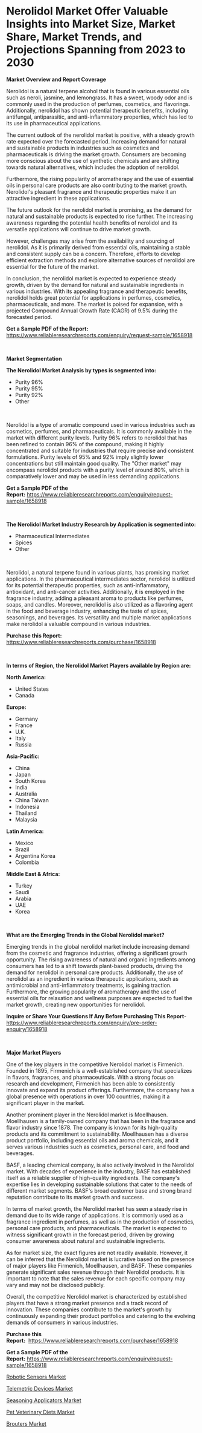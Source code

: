 <p><h1>Nerolidol Market Offer Valuable Insights into Market Size, Market Share, Market Trends, and Projections Spanning from 2023 to 2030</h1></p><p><strong>Market Overview and Report Coverage</strong></p>
<p><p>Nerolidol is a natural terpene alcohol that is found in various essential oils such as neroli, jasmine, and lemongrass. It has a sweet, woody odor and is commonly used in the production of perfumes, cosmetics, and flavorings. Additionally, nerolidol has shown potential therapeutic benefits, including antifungal, antiparasitic, and anti-inflammatory properties, which has led to its use in pharmaceutical applications.</p><p>The current outlook of the nerolidol market is positive, with a steady growth rate expected over the forecasted period. Increasing demand for natural and sustainable products in industries such as cosmetics and pharmaceuticals is driving the market growth. Consumers are becoming more conscious about the use of synthetic chemicals and are shifting towards natural alternatives, which includes the adoption of nerolidol.</p><p>Furthermore, the rising popularity of aromatherapy and the use of essential oils in personal care products are also contributing to the market growth. Nerolidol's pleasant fragrance and therapeutic properties make it an attractive ingredient in these applications.</p><p>The future outlook for the nerolidol market is promising, as the demand for natural and sustainable products is expected to rise further. The increasing awareness regarding the potential health benefits of nerolidol and its versatile applications will continue to drive market growth.</p><p>However, challenges may arise from the availability and sourcing of nerolidol. As it is primarily derived from essential oils, maintaining a stable and consistent supply can be a concern. Therefore, efforts to develop efficient extraction methods and explore alternative sources of nerolidol are essential for the future of the market.</p><p>In conclusion, the nerolidol market is expected to experience steady growth, driven by the demand for natural and sustainable ingredients in various industries. With its appealing fragrance and therapeutic benefits, nerolidol holds great potential for applications in perfumes, cosmetics, pharmaceuticals, and more. The market is poised for expansion, with a projected Compound Annual Growth Rate (CAGR) of 9.5% during the forecasted period.</p></p>
<p><strong>Get a Sample PDF of the Report:</strong> <a href="https://www.reliableresearchreports.com/enquiry/request-sample/1658918">https://www.reliableresearchreports.com/enquiry/request-sample/1658918</a></p>
<p>&nbsp;</p>
<p><strong>Market Segmentation</strong></p>
<p><strong>The Nerolidol Market Analysis by types is segmented into:</strong></p>
<p><ul><li>Purity 96%</li><li>Purity 95%</li><li>Purity 92%</li><li>Other</li></ul></p>
<p>&nbsp;</p>
<p><p>Nerolidol is a type of aromatic compound used in various industries such as cosmetics, perfumes, and pharmaceuticals. It is commonly available in the market with different purity levels. Purity 96% refers to nerolidol that has been refined to contain 96% of the compound, making it highly concentrated and suitable for industries that require precise and consistent formulations. Purity levels of 95% and 92% imply slightly lower concentrations but still maintain good quality. The "Other market" may encompass nerolidol products with a purity level of around 80%, which is comparatively lower and may be used in less demanding applications.</p></p>
<p><strong>Get a Sample PDF of the Report:</strong>&nbsp;<a href="https://www.reliableresearchreports.com/enquiry/request-sample/1658918">https://www.reliableresearchreports.com/enquiry/request-sample/1658918</a></p>
<p>&nbsp;</p>
<p><strong>The Nerolidol Market Industry Research by Application is segmented into:</strong></p>
<p><ul><li>Pharmaceutical Intermediates</li><li>Spices</li><li>Other</li></ul></p>
<p>&nbsp;</p>
<p><p>Nerolidol, a natural terpene found in various plants, has promising market applications. In the pharmaceutical intermediates sector, nerolidol is utilized for its potential therapeutic properties, such as anti-inflammatory, antioxidant, and anti-cancer activities. Additionally, it is employed in the fragrance industry, adding a pleasant aroma to products like perfumes, soaps, and candles. Moreover, nerolidol is also utilized as a flavoring agent in the food and beverage industry, enhancing the taste of spices, seasonings, and beverages. Its versatility and multiple market applications make nerolidol a valuable compound in various industries.</p></p>
<p><strong>Purchase this Report:</strong>&nbsp; <a href="https://www.reliableresearchreports.com/purchase/1658918">https://www.reliableresearchreports.com/purchase/1658918</a></p>
<p>&nbsp;</p>
<p><strong>In terms of Region, the Nerolidol Market Players available by Region are:</strong></p>
<p>
    <p> <strong> North America: </strong>
        <ul>
            <li>United States</li>
            <li>Canada</li>
        </ul>
        </p> 
    <p> <strong> Europe: </strong>
        <ul>
            <li>Germany</li>
            <li>France</li>
            <li>U.K.</li>
            <li>Italy</li>
            <li>Russia</li>
        </ul>
        </p> 
    <p> <strong> Asia-Pacific: </strong>
        <ul>
            <li>China</li>
            <li>Japan</li>
            <li>South Korea</li>
            <li>India</li>
            <li>Australia</li>
            <li>China Taiwan</li>
            <li>Indonesia</li>
            <li>Thailand</li>
            <li>Malaysia</li>
        </ul>
        </p> 
    <p> <strong> Latin America: </strong>
        <ul>
            <li>Mexico</li>
            <li>Brazil</li>
            <li>Argentina Korea</li>
            <li>Colombia</li>
        </ul>
        </p> 
    <p> <strong> Middle East & Africa: </strong>
        <ul>
            <li>Turkey</li>
            <li>Saudi</li>
            <li>Arabia</li>
            <li>UAE</li>
            <li>Korea</li>
        </ul>
    </p>
    </p>
<p>&nbsp;</p>
<p><strong>What are the Emerging Trends in the Global Nerolidol market?</strong></p>
<p><p>Emerging trends in the global nerolidol market include increasing demand from the cosmetic and fragrance industries, offering a significant growth opportunity. The rising awareness of natural and organic ingredients among consumers has led to a shift towards plant-based products, driving the demand for nerolidol in personal care products. Additionally, the use of nerolidol as an ingredient in various therapeutic applications, such as antimicrobial and anti-inflammatory treatments, is gaining traction. Furthermore, the growing popularity of aromatherapy and the use of essential oils for relaxation and wellness purposes are expected to fuel the market growth, creating new opportunities for nerolidol.</p></p>
<p><strong>Inquire or Share Your Questions If Any Before Purchasing This Report</strong>- <a href="https://www.reliableresearchreports.com/enquiry/pre-order-enquiry/1658918">https://www.reliableresearchreports.com/enquiry/pre-order-enquiry/1658918</a></p>
<p>&nbsp;</p>
<p><strong>Major Market Players</strong></p>
<p><p>One of the key players in the competitive Nerolidol market is Firmenich. Founded in 1895, Firmenich is a well-established company that specializes in flavors, fragrances, and pharmaceuticals. With a strong focus on research and development, Firmenich has been able to consistently innovate and expand its product offerings. Furthermore, the company has a global presence with operations in over 100 countries, making it a significant player in the market.</p><p>Another prominent player in the Nerolidol market is Moellhausen. Moellhausen is a family-owned company that has been in the fragrance and flavor industry since 1878. The company is known for its high-quality products and its commitment to sustainability. Moellhausen has a diverse product portfolio, including essential oils and aroma chemicals, and it serves various industries such as cosmetics, personal care, and food and beverages.</p><p>BASF, a leading chemical company, is also actively involved in the Nerolidol market. With decades of experience in the industry, BASF has established itself as a reliable supplier of high-quality ingredients. The company's expertise lies in developing sustainable solutions that cater to the needs of different market segments. BASF's broad customer base and strong brand reputation contribute to its market growth and success.</p><p>In terms of market growth, the Nerolidol market has seen a steady rise in demand due to its wide range of applications. It is commonly used as a fragrance ingredient in perfumes, as well as in the production of cosmetics, personal care products, and pharmaceuticals. The market is expected to witness significant growth in the forecast period, driven by growing consumer awareness about natural and sustainable ingredients.</p><p>As for market size, the exact figures are not readily available. However, it can be inferred that the Nerolidol market is lucrative based on the presence of major players like Firmenich, Moellhausen, and BASF. These companies generate significant sales revenue through their Nerolidol products. It is important to note that the sales revenue for each specific company may vary and may not be disclosed publicly.</p><p>Overall, the competitive Nerolidol market is characterized by established players that have a strong market presence and a track record of innovation. These companies contribute to the market's growth by continuously expanding their product portfolios and catering to the evolving demands of consumers in various industries.</p></p>
<p><strong>Purchase this Report:</strong>&nbsp;&nbsp;<a href="https://www.reliableresearchreports.com/purchase/1658918">https://www.reliableresearchreports.com/purchase/1658918</a></p>
<p></p>
<p><strong>Get a Sample PDF of the Report:</strong>&nbsp;<a href="https://www.reliableresearchreports.com/enquiry/request-sample/1658918">https://www.reliableresearchreports.com/enquiry/request-sample/1658918</a></p>
<p><p><a href="https://medium.com/@hollymayert/robotic-sensors-market-furnishes-information-on-market-share-market-trends-and-market-growth-982dd2a11d62">Robotic Sensors Market</a></p><p><a href="https://medium.com/@devyncasper/telemetric-devices-market-outlook-industry-overview-and-forecast-2023-to-2030-2a9dba590aea">Telemetric Devices Market</a></p><p><a href="https://medium.com/@melissahaag/seasoning-applicators-market-insight-market-trends-growth-forecasted-from-2023-to-2030-365551c28b1e">Seasoning Applicators Market</a></p><p><a href="https://medium.com/@jerez43343/pet-veterinary-diets-market-size-and-market-trends-complete-industry-overview-2023-to-2030-71cfd5e59504">Pet Veterinary Diets Market</a></p><p><a href="https://medium.com/@isaiasmarks/brouters-market-report-reveals-the-latest-trends-and-growth-opportunities-of-this-market-d29ab327adc7">Brouters Market</a></p></p>